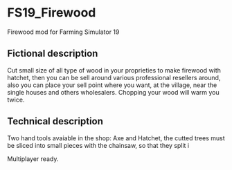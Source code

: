 # FS19_Firewood

Firewood mod for Farming Simulator 19

## Fictional description

Cut small size of all type of wood in your proprieties to make firewood with hatchet, then you can be sell around various professional resellers around, also you can place your sell point where you want, at the village, near the single houses and others wholesalers.
Chopping your wood will warm you twice.

## Technical description

Two hand tools avaiable in the shop: Axe and Hatchet, the cutted trees must be sliced into small pieces with the chainsaw, so that they split i

Multiplayer ready.
